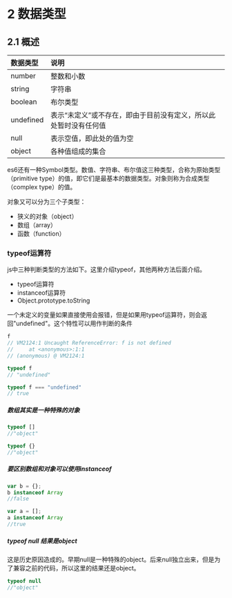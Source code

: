 # 2 数据类型

## 2.1 概述

| 数据类型      | 说明                                |
| :-------- | :-------------------------------- |
| number    | 整数和小数                             |
| string    | 字符串                               |
| boolean   | 布尔类型                              |
| undefined | 表示“未定义”或不存在，即由于目前没有定义，所以此处暂时没有任何值 |
| null      | 表示空值，即此处的值为空                      |
| object    | 各种值组成的集合                          |

es6还有一种Symbol类型。数值、字符串、布尔值这三种类型，合称为原始类型（primitive type）的值，即它们是最基本的数据类型。对象则称为合成类型（complex type）的值。

对象又可以分为三个子类型：

- 狭义的对象（object）
- 数组（array）
- 函数（function）

### typeof运算符

js中三种判断类型的方法如下。这里介绍typeof，其他两种方法后面介绍。

- typeof运算符
- instanceof运算符
- Object.prototype.toString

一个未定义的变量如果直接使用会报错，但是如果用typeof运算符，则会返回"undefined"。这个特性可以用作判断的条件

```js
f
// VM2124:1 Uncaught ReferenceError: f is not defined
//     at <anonymous>:1:1
// (anonymous) @ VM2124:1

typeof f
// "undefined"

typeof f === "undefined"
// true
```

##### 数组其实是一种特殊的对象

```js
typeof []
//"object"

typeof {}
//"object"
```

##### 要区别数组和对象可以使用instanceof

```js
var b = {};
b instanceof Array
//false

var a = [];
a instanceof Array
//true
```

##### typeof null 结果是object

这是历史原因造成的。早期null是一种特殊的object。后来null独立出来，但是为了兼容之前的代码，所以这里的结果还是object。

```js
typeof null
//"object"
```